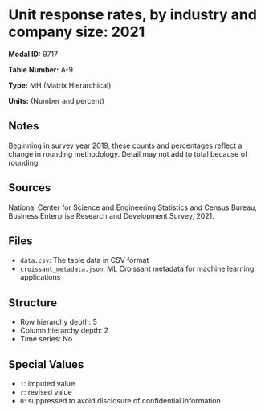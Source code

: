 # Unit response rates, by industry and company size: 2021

**Modal ID:** 9717

**Table Number:** A-9

**Type:** MH (Matrix Hierarchical)

**Units:** (Number and percent)

## Notes

Beginning in survey year 2019, these counts and percentages reflect a change in rounding methodology. Detail may not add to total because of rounding.

## Sources

National Center for Science and Engineering Statistics and Census Bureau, Business Enterprise Research and Development Survey, 2021.

## Files

- `data.csv`: The table data in CSV format
- `croissant_metadata.json`: ML Croissant metadata for machine learning applications

## Structure

- Row hierarchy depth: 5
- Column hierarchy depth: 2
- Time series: No

## Special Values

- `i`: imputed value
- `r`: revised value
- `D`: suppressed to avoid disclosure of confidential information

